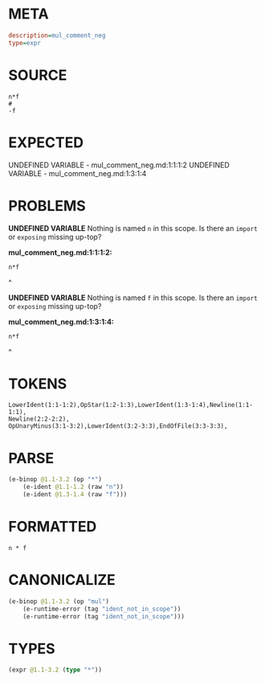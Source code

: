 # META
~~~ini
description=mul_comment_neg
type=expr
~~~
# SOURCE
~~~roc
n*f
#
-f
~~~
# EXPECTED
UNDEFINED VARIABLE - mul_comment_neg.md:1:1:1:2
UNDEFINED VARIABLE - mul_comment_neg.md:1:3:1:4
# PROBLEMS
**UNDEFINED VARIABLE**
Nothing is named `n` in this scope.
Is there an `import` or `exposing` missing up-top?

**mul_comment_neg.md:1:1:1:2:**
```roc
n*f
```
^


**UNDEFINED VARIABLE**
Nothing is named `f` in this scope.
Is there an `import` or `exposing` missing up-top?

**mul_comment_neg.md:1:3:1:4:**
```roc
n*f
```
  ^


# TOKENS
~~~zig
LowerIdent(1:1-1:2),OpStar(1:2-1:3),LowerIdent(1:3-1:4),Newline(1:1-1:1),
Newline(2:2-2:2),
OpUnaryMinus(3:1-3:2),LowerIdent(3:2-3:3),EndOfFile(3:3-3:3),
~~~
# PARSE
~~~clojure
(e-binop @1.1-3.2 (op "*")
	(e-ident @1.1-1.2 (raw "n"))
	(e-ident @1.3-1.4 (raw "f")))
~~~
# FORMATTED
~~~roc
n * f
~~~
# CANONICALIZE
~~~clojure
(e-binop @1.1-3.2 (op "mul")
	(e-runtime-error (tag "ident_not_in_scope"))
	(e-runtime-error (tag "ident_not_in_scope")))
~~~
# TYPES
~~~clojure
(expr @1.1-3.2 (type "*"))
~~~
